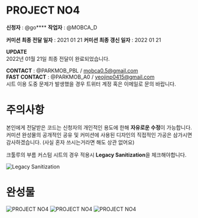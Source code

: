 # PROJECT NO4
**신청자** : @go****
**작업자** : @MOBCA_D   
     
**커미션 최종 전달 일자** : 2021 01 21
**커미션 최종 갱신 일자** : 2022 01 21

**UPDATE**  
2022년 01월 21일 최종 전달이 완료되었습니다.
      
**CONTACT** : @PARKMOB_PBL  / mobca0.5@gmail.com   
**FAST CONTACT** : @PARKMOB_A0 / yeojinp0415@gmail.com      
시트 이용 도중 문제가 발생했을 경우 트위터 계정 혹은 이메일로 문의 바랍니다.     
   
      
         
            

# 주의사항 

본인에게 전달받은 코드는 신청자의 개인적인 용도에 한해 **자유로운 수정**이 가능합니다.   
커미션 완성물의 공개적인 공유 및 커미션에 사용된 디자인의 직접적인 가공은 삼가시면 감사하겠습니다. (사실 혼자 쓰시는거라면 해도 상관 없어요) 

크툴루의 부름 커스텀 시트의 경우 적용시 **Legacy Sanitization**을 체크해야합니다. 

![Legacy Sanitization](https://i.imgur.com/dKetlgm.png "Legacy Sanitization")
   
       
# 완성물 
![PROJECT NO4](https://i.imgur.com/0e2HT5V.png "PROJECT NO2")
![PROJECT NO4](https://i.imgur.com/Uh9E97T.png "PROJECT NO2")
![PROJECT NO4](https://i.imgur.com/trnxSfv.png "PROJECT NO2")
